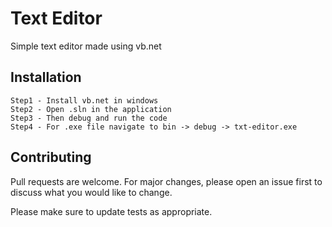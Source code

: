 # Text Editor

Simple text editor made using vb.net

## Installation
```
Step1 - Install vb.net in windows
Step2 - Open .sln in the application
Step3 - Then debug and run the code
Step4 - For .exe file navigate to bin -> debug -> txt-editor.exe
```

## Contributing
Pull requests are welcome. For major changes, please open an issue first to discuss what you would like to change.

Please make sure to update tests as appropriate.
